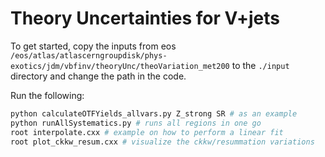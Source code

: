 # Theory Uncertainties for V+jets #

To get started, copy the inputs from eos `/eos/atlas/atlascerngroupdisk/phys-exotics/jdm/vbfinv/theoryUnc/theoVariation_met200` to the `./input` directory and change the path in the code.

Run the following:
``` bash
python calculateOTFYields_allvars.py Z_strong SR # as an example
python runAllSystematics.py # runs all regions in one go
root interpolate.cxx # example on how to perform a linear fit
root plot_ckkw_resum.cxx # visualize the ckkw/resummation variations
```